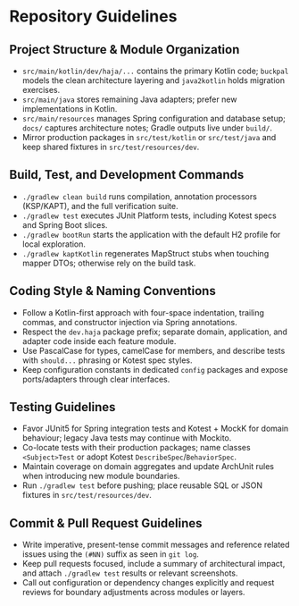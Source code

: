 # Repository Guidelines

## Project Structure & Module Organization
- `src/main/kotlin/dev/haja/...` contains the primary Kotlin code; `buckpal` models the clean architecture layering and `java2kotlin` holds migration exercises.
- `src/main/java` stores remaining Java adapters; prefer new implementations in Kotlin.
- `src/main/resources` manages Spring configuration and database setup; `docs/` captures architecture notes; Gradle outputs live under `build/`.
- Mirror production packages in `src/test/kotlin` or `src/test/java` and keep shared fixtures in `src/test/resources/dev`.

## Build, Test, and Development Commands
- `./gradlew clean build` runs compilation, annotation processors (KSP/KAPT), and the full verification suite.
- `./gradlew test` executes JUnit Platform tests, including Kotest specs and Spring Boot slices.
- `./gradlew bootRun` starts the application with the default H2 profile for local exploration.
- `./gradlew kaptKotlin` regenerates MapStruct stubs when touching mapper DTOs; otherwise rely on the build task.

## Coding Style & Naming Conventions
- Follow a Kotlin-first approach with four-space indentation, trailing commas, and constructor injection via Spring annotations.
- Respect the `dev.haja` package prefix; separate domain, application, and adapter code inside each feature module.
- Use PascalCase for types, camelCase for members, and describe tests with `should...` phrasing or Kotest spec styles.
- Keep configuration constants in dedicated `config` packages and expose ports/adapters through clear interfaces.

## Testing Guidelines
- Favor JUnit5 for Spring integration tests and Kotest + MockK for domain behaviour; legacy Java tests may continue with Mockito.
- Co-locate tests with their production packages; name classes `<Subject>Test` or adopt Kotest `DescribeSpec`/`BehaviorSpec`.
- Maintain coverage on domain aggregates and update ArchUnit rules when introducing new module boundaries.
- Run `./gradlew test` before pushing; place reusable SQL or JSON fixtures in `src/test/resources/dev`.

## Commit & Pull Request Guidelines
- Write imperative, present-tense commit messages and reference related issues using the `(#NN)` suffix as seen in `git log`.
- Keep pull requests focused, include a summary of architectural impact, and attach `./gradlew test` results or relevant screenshots.
- Call out configuration or dependency changes explicitly and request reviews for boundary adjustments across modules or layers.
